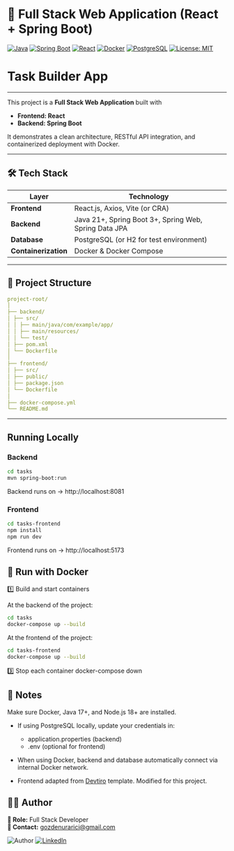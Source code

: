 
# 🌟 Full Stack Web Application (React + Spring Boot)
[![Java](https://img.shields.io/badge/Java-21+-red?logo=java&logoColor=white)](https://www.java.com/)
[![Spring Boot](https://img.shields.io/badge/Spring_Boot-3+-brightgreen?logo=springboot&logoColor=white)](https://spring.io/projects/spring-boot)
[![React](https://img.shields.io/badge/React-18+-61DAFB?logo=react&logoColor=white)](https://react.dev/)
[![Docker](https://img.shields.io/badge/Docker-Ready-blue?logo=docker&logoColor=white)](https://www.docker.com/)
[![PostgreSQL](https://img.shields.io/badge/PostgreSQL-latest-blue?logo=postgresql&logoColor=white)](https://www.postgresql.org/)
[![License: MIT](https://img.shields.io/badge/License-MIT-yellow.svg)](LICENSE)

# Task Builder App

---

This project is a **Full Stack Web Application** built with 
- **Frontend: React** 
- **Backend: Spring Boot**

It demonstrates a clean architecture, RESTful API integration, and containerized deployment with Docker.

---
## 🛠️ Tech Stack

| Layer | Technology                                            |
|-------|-------------------------------------------------------|
| **Frontend** | React.js, Axios, Vite (or CRA)                        |
| **Backend** | Java 21+, Spring Boot 3+, Spring Web, Spring Data JPA |
| **Database** | PostgreSQL (or H2 for test environment)               |
| **Containerization** | Docker & Docker Compose                               |

---

## 📁 Project Structure
```yaml
project-root/
│
├── backend/
│ ├── src/
│ │ ├── main/java/com/example/app/
│ │ ├── main/resources/
│ │ └── test/
│ ├── pom.xml
│ └── Dockerfile
│
├── frontend/
│ ├── src/
│ ├── public/
│ ├── package.json
│ └── Dockerfile
│
├── docker-compose.yml
└── README.md
```
---

## Running Locally

### Backend
```bash
cd tasks
mvn spring-boot:run
```
Backend runs on -> http://localhost:8081

### Frontend
```bash
cd tasks-frontend
npm install
npm run dev
```

Frontend runs on -> http://localhost:5173

## 🐳 Run with Docker 
1️⃣ Build and start containers

At the backend of the project:
```bash
cd tasks
docker-compose up --build
```

At the frontend of the project:
```bash
cd tasks-frontend
docker-compose up --build
```

3️⃣ Stop each container
docker-compose down


## 🚀 Notes

Make sure Docker, Java 17+, and Node.js 18+ are installed.

- If using PostgreSQL locally, update your credentials in:
    - application.properties (backend)
    - .env (optional for frontend)

- When using Docker, backend and database automatically connect via internal Docker network.
- Frontend adapted from [Devtiro](https://github.com/Devtiro) template. Modified for this project.

## 👩‍💻 Author
**💼 Role:** Full Stack Developer  
**📧 Contact:** gozdenurarici@gmail.com

![Author](https://img.shields.io/badge/By-Gözde_Yıldız-lightpink?style=flat&logo=spring&logoColor=white)
[![LinkedIn](https://img.shields.io/badge/LinkedIn-Profile-blue?logo=linkedin&style=flat-square)](https://www.linkedin.com/in/gozdenurarici/)



